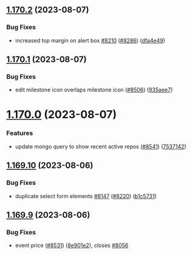 ## [1.170.2](https://github.com/EddieHubCommunity/LinkFree/compare/v1.170.1...v1.170.2) (2023-08-07)


### Bug Fixes

* increased top margin on alert box [#8210](https://github.com/EddieHubCommunity/LinkFree/issues/8210) ([#8286](https://github.com/EddieHubCommunity/LinkFree/issues/8286)) ([dfa4e49](https://github.com/EddieHubCommunity/LinkFree/commit/dfa4e491ad67bb3e9cf4f9da4548a144c6e78fc7))



## [1.170.1](https://github.com/EddieHubCommunity/LinkFree/compare/v1.170.0...v1.170.1) (2023-08-07)


### Bug Fixes

* edit milestone icon overlaps milestone icon ([#8506](https://github.com/EddieHubCommunity/LinkFree/issues/8506)) ([935aee7](https://github.com/EddieHubCommunity/LinkFree/commit/935aee7cf2b4d21c89e4e699778d46f9a1e0a37d))



# [1.170.0](https://github.com/EddieHubCommunity/LinkFree/compare/v1.169.10...v1.170.0) (2023-08-07)


### Features

* update mongo query to show recent active repos ([#8541](https://github.com/EddieHubCommunity/LinkFree/issues/8541)) ([7537142](https://github.com/EddieHubCommunity/LinkFree/commit/753714288028c82d2b25f384589d0b5a162d11e9))



## [1.169.10](https://github.com/EddieHubCommunity/LinkFree/compare/v1.169.9...v1.169.10) (2023-08-06)


### Bug Fixes

* duplicate select form elements [#8147](https://github.com/EddieHubCommunity/LinkFree/issues/8147) ([#8220](https://github.com/EddieHubCommunity/LinkFree/issues/8220)) ([b1c5731](https://github.com/EddieHubCommunity/LinkFree/commit/b1c57314a9bf6be8c00afd3aaf5f778f79be80bd))



## [1.169.9](https://github.com/EddieHubCommunity/LinkFree/compare/v1.169.8...v1.169.9) (2023-08-06)


### Bug Fixes

* event price ([#8531](https://github.com/EddieHubCommunity/LinkFree/issues/8531)) ([8e901e2](https://github.com/EddieHubCommunity/LinkFree/commit/8e901e282e903fd2d65ad52cffb996d1854ddea0)), closes [#8056](https://github.com/EddieHubCommunity/LinkFree/issues/8056)



